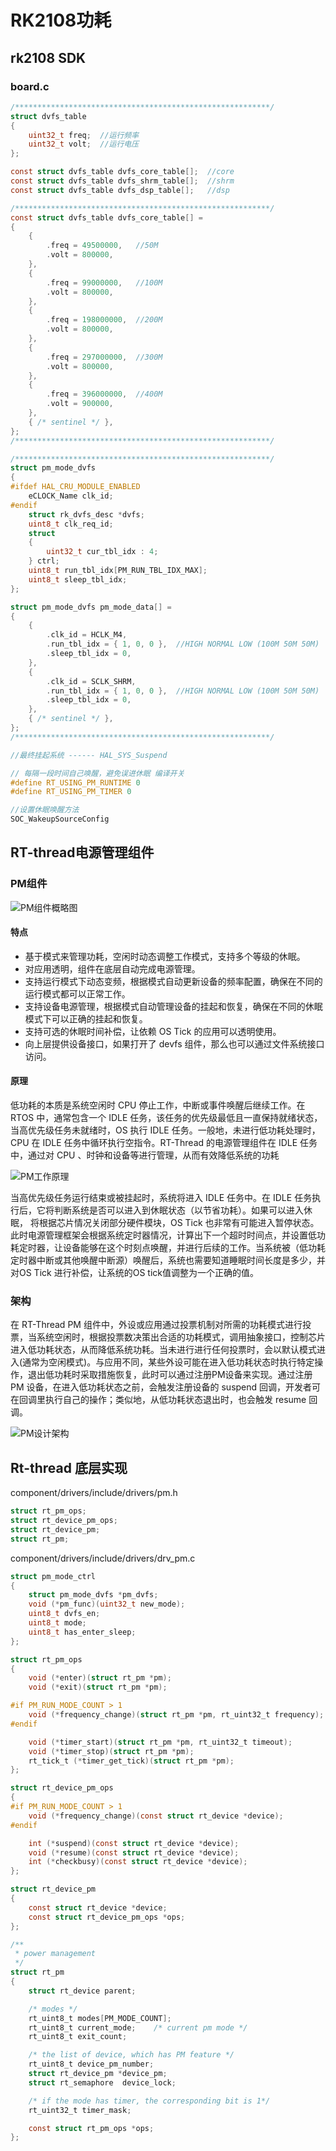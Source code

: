 # RK2108功耗



## rk2108 SDK



### board.c

```c
/*********************************************************/
struct dvfs_table
{
    uint32_t freq;	//运行频率	
    uint32_t volt;	//运行电压
};

const struct dvfs_table dvfs_core_table[];	//core
const struct dvfs_table dvfs_shrm_table[];	//shrm
const struct dvfs_table dvfs_dsp_table[];	//dsp

/*********************************************************/
const struct dvfs_table dvfs_core_table[] =
{
    {
        .freq = 49500000,   //50M
        .volt = 800000,
    },
    {
        .freq = 99000000,   //100M
        .volt = 800000,
    },
    {
        .freq = 198000000,  //200M
        .volt = 800000,
    },
    {
        .freq = 297000000,  //300M
        .volt = 800000,
    },
    {
        .freq = 396000000,  //400M
        .volt = 900000,
    },
    { /* sentinel */ },
};
/*********************************************************/

```



```C
/*********************************************************/
struct pm_mode_dvfs
{
#ifdef HAL_CRU_MODULE_ENABLED
    eCLOCK_Name clk_id;
#endif
    struct rk_dvfs_desc *dvfs;
    uint8_t clk_req_id;
    struct
    {
        uint32_t cur_tbl_idx : 4;
    } ctrl;
    uint8_t run_tbl_idx[PM_RUN_TBL_IDX_MAX];
    uint8_t sleep_tbl_idx;
};

struct pm_mode_dvfs pm_mode_data[] =
{
    {
        .clk_id = HCLK_M4,
        .run_tbl_idx = { 1, 0, 0 },  //HIGH NORMAL LOW (100M 50M 50M)
        .sleep_tbl_idx = 0,
    },
    {
        .clk_id = SCLK_SHRM,
        .run_tbl_idx = { 1, 0, 0 },  //HIGH NORMAL LOW (100M 50M 50M)
        .sleep_tbl_idx = 0,
    },
    { /* sentinel */ },
};
/*********************************************************/
```



```C
//最终挂起系统 ------ HAL_SYS_Suspend

// 每隔一段时间自己唤醒，避免误进休眠 编译开关
#define RT_USING_PM_RUNTIME 0
#define RT_USING_PM_TIMER 0

//设置休眠唤醒方法
SOC_WakeupSourceConfig

```



## RT-thread电源管理组件



### PM组件

![PM组件概略图](https://www.rt-thread.org/document/site/rt-thread-version/rt-thread-standard/programming-manual/pm/figures/pm_system.png)

#### 特点

-   基于模式来管理功耗，空闲时动态调整工作模式，支持多个等级的休眠。
-   对应用透明，组件在底层自动完成电源管理。
-   支持运行模式下动态变频，根据模式自动更新设备的频率配置，确保在不同的运行模式都可以正常工作。
-   支持设备电源管理，根据模式自动管理设备的挂起和恢复，确保在不同的休眠模式下可以正确的挂起和恢复。
-   支持可选的休眠时间补偿，让依赖 OS Tick 的应用可以透明使用。
-   向上层提供设备接口，如果打开了 devfs 组件，那么也可以通过文件系统接口访问。



#### 原理

低功耗的本质是系统空闲时 CPU 停止工作，中断或事件唤醒后继续工作。在 RTOS 中，通常包含一个 IDLE 任务，该任务的优先级最低且一直保持就绪状态，当高优先级任务未就绪时，OS 执行 IDLE 任务。一般地，未进行低功耗处理时，CPU 在 IDLE 任务中循环执行空指令。RT-Thread 的电源管理组件在 IDLE 任务中，通过对 CPU 、时钟和设备等进行管理，从而有效降低系统的功耗

![PM工作原理](https://www.rt-thread.org/document/site/rt-thread-version/rt-thread-standard/programming-manual/pm/figures/pm_description.png)

当高优先级任务运行结束或被挂起时，系统将进入 IDLE 任务中。在 IDLE 任务执行后，它将判断系统是否可以进入到休眠状态（以节省功耗）。如果可以进入休眠， 将根据芯片情况关闭部分硬件模块，OS Tick 也非常有可能进入暂停状态。此时电源管理框架会根据系统定时器情况，计算出下一个超时时间点，并设置低功耗定时器，让设备能够在这个时刻点唤醒，并进行后续的工作。当系统被（低功耗定时器中断或其他唤醒中断源）唤醒后，系统也需要知道睡眠时间长度是多少，并对OS Tick 进行补偿，让系统的OS tick值调整为一个正确的值。



### 架构

在 RT-Thread PM 组件中，外设或应用通过投票机制对所需的功耗模式进行投票，当系统空闲时，根据投票数决策出合适的功耗模式，调用抽象接口，控制芯片进入低功耗状态，从而降低系统功耗。当未进行进行任何投票时，会以默认模式进入(通常为空闲模式)。与应用不同，某些外设可能在进入低功耗状态时执行特定操作，退出低功耗时采取措施恢复，此时可以通过注册PM设备来实现。通过注册 PM 设备，在进入低功耗状态之前，会触发注册设备的 suspend 回调，开发者可在回调里执行自己的操作；类似地，从低功耗状态退出时，也会触发 resume 回调。

![PM设计架构](https://www.rt-thread.org/document/site/rt-thread-version/rt-thread-standard/programming-manual/pm/figures/pm_architecture.png)





## Rt-thread 底层实现



component/drivers/include/drivers/pm.h

```C
struct rt_pm_ops;
struct rt_device_pm_ops;
struct rt_device_pm;
struct rt_pm;
```

component/drivers/include/drivers/drv_pm.c

```c
struct pm_mode_ctrl
{
    struct pm_mode_dvfs *pm_dvfs;
    void (*pm_func)(uint32_t new_mode);
    uint8_t dvfs_en;
    uint8_t mode;
    uint8_t has_enter_sleep;
};
```



```C
struct rt_pm_ops
{
    void (*enter)(struct rt_pm *pm);
    void (*exit)(struct rt_pm *pm);

#if PM_RUN_MODE_COUNT > 1
    void (*frequency_change)(struct rt_pm *pm, rt_uint32_t frequency);
#endif

    void (*timer_start)(struct rt_pm *pm, rt_uint32_t timeout);
    void (*timer_stop)(struct rt_pm *pm);
    rt_tick_t (*timer_get_tick)(struct rt_pm *pm);
};

struct rt_device_pm_ops
{
#if PM_RUN_MODE_COUNT > 1
    void (*frequency_change)(const struct rt_device *device);
#endif

    int (*suspend)(const struct rt_device *device);
    void (*resume)(const struct rt_device *device);
    int (*checkbusy)(const struct rt_device *device);
};

struct rt_device_pm
{
    const struct rt_device *device;
    const struct rt_device_pm_ops *ops;
};

/**
 * power management
 */
struct rt_pm
{
    struct rt_device parent;

    /* modes */
    rt_uint8_t modes[PM_MODE_COUNT];
    rt_uint8_t current_mode;    /* current pm mode */
    rt_uint8_t exit_count;

    /* the list of device, which has PM feature */
    rt_uint8_t device_pm_number;
    struct rt_device_pm *device_pm;
    struct rt_semaphore  device_lock;

    /* if the mode has timer, the corresponding bit is 1*/
    rt_uint32_t timer_mask;

    const struct rt_pm_ops *ops;
};
```















